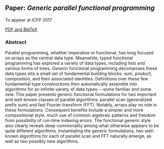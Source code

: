 ## Paper: *Generic parallel functional programming*

To appear at ICFP 2017

[PDF and BibTeX](conal.net/papers/generic-parallel-functional/)

### Abstract

Parallel programming, whether imperative or functional, has long focused on arrays as the central data type. Meanwhile, typed functional programming has explored a variety of data types, including lists and various forms of trees. *Generic* functional programming decomposes these data types into a small set of fundamental building blocks: sum, product, composition, and their associated identities. Definitions over these few fundamental type constructions then automatically assemble into algorithms for an infinite variety of data types---some familiar and some new. This paper presents generic functional formulations for two important and well-known classes of parallel algorithms: parallel scan (generalized prefix sum) and fast Fourier transform (FFT). Notably, arrays play no role in these formulations. Consequent benefits include a simpler and more compositional style, much use of common algebraic patterns and freedom from possibility of run-time indexing errors. The functional generic style also clearly reveals deep commonality among what otherwise appears to be quite different algorithms. Instantiating the generic formulations, two well-known algorithms for each of parallel scan and FFT naturally emerge, as well as two possibly new algorithms.
